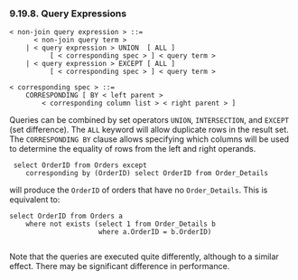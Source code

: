 <div>

<div>

<div>

<div>

### 9.19.8. Query Expressions

</div>

</div>

</div>

``` programlisting
< non-join query expression > ::=
      < non-join query term >
    | < query expression > UNION  [ ALL ]
          [ < corresponding spec > ] < query term >
    | < query expression > EXCEPT [ ALL ]
          [ < corresponding spec > ] < query term >

< corresponding spec > ::=
    CORRESPONDING [ BY < left parent >
        < corresponding column list > < right parent > ]
```

Queries can be combined by set operators `UNION`, `INTERSECTION`, and
`EXCEPT` (set difference). The `ALL` keyword will allow duplicate rows
in the result set. The `CORRESPONDING BY` clause allows specifying which
columns will be used to determine the equality of rows from the left and
right operands.

``` programlisting
 select OrderID from Orders except
    corresponding by (OrderID) select OrderID from Order_Details
```

will produce the `OrderID` of orders that have no `Order_Details`. This
is equivalent to:

``` programlisting
select OrderID from Orders a 
    where not exists (select 1 from Order_Details b 
                      where a.OrderID = b.OrderID)
        
```

Note that the queries are executed quite differently, although to a
similar effect. There may be significant difference in performance.

</div>
